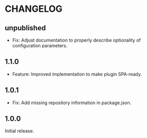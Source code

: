 # CHANGELOG

## unpublished

- Fix: Adjust documentation to properly describe optionality of configuration parameters.

## 1.1.0

- Feature: Improved implementation to make plugin SPA-ready.

## 1.0.1

- Fix: Add missing repository information in package.json.

## 1.0.0

Initial release.
